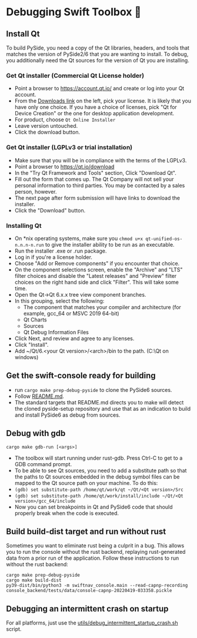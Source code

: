 # Debugging Swift Toolbox 🧰

## Install Qt

To build PySide, you need a copy of the Qt libraries, headers, and tools that
matches the version of PySide2/6 that you are wanting to install. To debug, you
additionally need the Qt sources for the version of Qt you are installing.

### Get Qt installer (Commercial Qt License holder)
* Point a browser to https://account.qt.io/ and create or log into your Qt account.
* From the [Downloads link](https://account.qt.io/s/downloads) on the left,
  pick your license. It is likely that you have only one choice.
  If you have a choice of licenses, pick "Qt for Device Creation" or the one for
  desktop application development.
* For product, choose `Qt Online Installer`
* Leave version untouched.
* Click the download button.

### Get Qt installer (LGPLv3 or trial installation)
* Make sure that you will be in compliance with the terms of the LGPLv3.
* Point a browser to https://qt.io/download
* In the "Try Qt Framework and Tools" section, Click "Download Qt".
* Fill out the form that comes up. The Qt Company will not sell your personal
  information to third parties. You may be contacted by a sales person, however.
* The next page after form submission will have links to download the installer.
* Click the "Download" button.

### Installing Qt
* On *nix operating systems, make sure you `chmod u+x qt-unified-os-n.n.n-n.run`
  to give the installer ability to be run as an executable.
* Run the installer .exe or .run package.
* Log in if you're a license holder.
* Choose "Add or Remove components" if you encounter that choice.
* On the component selections screen, enable the "Archive" and "LTS" filter
  choices and disable the "Latest releases" and "Preview" filter choices on the
  right hand side and click "Filter". This will take some time.
* Open the Qt->Qt 6.x.x tree view component branches.
* In this grouping, select the following:
  * The component that matches your compiler and architecture (for example,
    gcc_64 or MSVC 2019 64-bit)
  * Qt Charts
  * Sources
  * Qt Debug Information Files
* Click Next, and review and agree to any licenses.
* Click "Install".
* Add ~/Qt/6.\<your Qt version>/\<arch>/bin to the path. (C:\Qt on windows)

## Get the swift-console ready for building

* run `cargo make prep-debug-pyside` to clone the PySide6 sources.
* Follow [README.md](README.md).
* The standard targets that README.md directs you to make will detect the cloned
  pyside-setup repository and use that as an indication to build and install
  PySide6 as debug from sources.

## Debug with gdb

```
cargo make gdb-run [<args>]
```

* The toolbox will start running under rust-gdb. Press Ctrl-C to get to a GDB
  command prompt.
* To be able to see Qt sources, you need to add a substitute path so that the
  paths to Qt sources embedded in the debug symbol files can be mapped to the
  Qt source path on your machine. To do this:
* `(gdb) set substitute-path /home/qt/work/qt ~/Qt/<Qt version>/Src`
* `(gdb) set substitute-path /home/qt/work/install/include ~/Qt/<Qt version>/gcc_64/include`
* Now you can set breakpoints in Qt and PySide6 code that should properly break
  when the code is executed.

## Build build-dist target and run without rust

Sometimes you want to eliminate rust being a culprit in a bug. This allows you
to run the console without the rust backend, replaying rust-generated data from
a prior run of the application. Follow these instructions to run without the
rust backend:

```
cargo make prep-debug-pyside
cargo make build-dist
py39-dist/bin/python3 -m swiftnav_console.main --read-capnp-recording console_backend/tests/data/console-capnp-20220419-033358.pickle
```

## Debugging an intermittent crash on startup

For all platforms, just use the [utils/debug_intermittent_startup_crash.sh](utils/debug_intermittent_startup_crash.sh) script.
